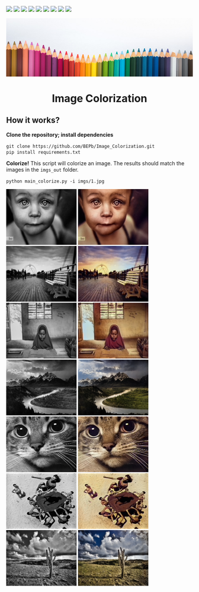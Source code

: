 <p>
  <img  src="https://img.shields.io/github/stars/BEPb/Image_Colorization" />
  <img src="https://img.shields.io/github/contributors/BEPb/Image_Colorization" />
  <img src="https://img.shields.io/github/last-commit/BEPb/Image_Colorization" />
  <img src="https://visitor-badge.laobi.icu/badge?page_id=BEPb.Image_Colorization" />
  <img src="https://img.shields.io/github/languages/count/BEPb/Image_Colorization" />
  <img src="https://img.shields.io/github/languages/top/BEPb/Image_Colorization" />
  <img src="https://img.shields.io/badge/license-MIT-blue.svg?color=f64152" />
  <img  src="https://img.shields.io/github/issues/BEPb/Image_Colorization" />
  <img  src="https://img.shields.io/github/issues-pr/BEPb/Image_Colorization" />
</p>
<div align="center">

<img src="./imgs_in/colors.jpg" alt="logo" width="600" height="156.5">

# Image Colorization

</div>

## How it works?

**Clone the repository; install dependencies**

```
git clone https://github.com/BEPb/Image_Colorization.git
pip install requirements.txt
```

**Colorize!** This script will colorize an image. The results should match the images in the `imgs_out` folder.

```
python main_colorize.py -i imgs/1.jpg
```

<div align="left">
<img src="./imgs_in/1.jpg" alt="img" width="190" height="150">
<img src="./imgs_out/1_eccv16.png" alt="img" width="190" height="150">
</div>

<div align="left">
<img src="./imgs_in/2.jpg" alt="img" width="190" height="150">
<img src="./imgs_out/2_eccv16.png" alt="img" width="190" height="150">
</div>

<div align="left">
<img src="./imgs_in/3.jpg" alt="img" width="190" height="150">
<img src="./imgs_out/3_eccv16.png" alt="img" width="190" height="150">
</div>

<div align="left">
<img src="./imgs_in/4.jpg" alt="img" width="190" height="150">
<img src="./imgs_out/4_siggraph17.png" alt="img" width="190" height="150">
</div>

<div align="left">
<img src="./imgs_in/5.jpg" alt="img" width="190" height="150">
<img src="./imgs_out/5_eccv16.png" alt="img" width="190" height="150">
</div>

<div align="left">
<img src="./imgs_in/6.jpg" alt="img" width="190" height="150">
<img src="./imgs_out/6_eccv16.png" alt="img" width="190" height="150">
</div>

<div align="left">
<img src="./imgs_in/7.jpg" alt="img" width="190" height="150">
<img src="./imgs_out/7_siggraph17.png" alt="img" width="190" height="150">
</div>
